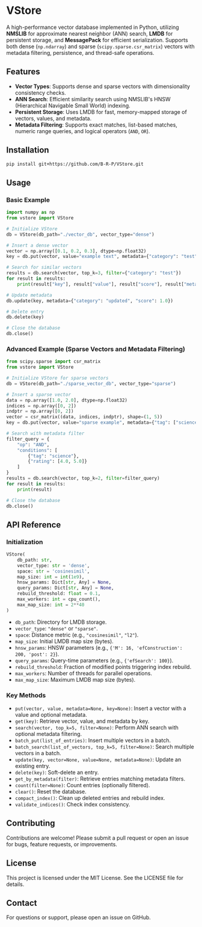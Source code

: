 # VStore

A high-performance vector database implemented in Python, utilizing **NMSLIB** for approximate nearest neighbor (ANN) search, **LMDB** for persistent storage, and **MessagePack** for efficient serialization. Supports both dense (`np.ndarray`) and sparse (`scipy.sparse.csr_matrix`) vectors with metadata filtering, persistence, and thread-safe operations.

## Features

- **Vector Types**: Supports dense and sparse vectors with dimensionality consistency checks.
- **ANN Search**: Efficient similarity search using NMSLIB's HNSW (Hierarchical Navigable Small World) indexing.
- **Persistent Storage**: Uses LMDB for fast, memory-mapped storage of vectors, values, and metadata.
- **Metadata Filtering**: Supports exact matches, list-based matches, numeric range queries, and logical operators (`AND`, `OR`).

## Installation

```bash
pip install git+https://github.com/B-R-P/VStore.git
```

## Usage

### Basic Example

```python
import numpy as np
from vstore import VStore

# Initialize VStore
db = VStore(db_path="./vector_db", vector_type="dense")

# Insert a dense vector
vector = np.array([0.1, 0.2, 0.3], dtype=np.float32)
key = db.put(vector, value="example text", metadata={"category": "test", "score": 0.9})

# Search for similar vectors
results = db.search(vector, top_k=3, filter={"category": "test"})
for result in results:
    print(result["key"], result["value"], result["score"], result["metadata"])

# Update metadata
db.update(key, metadata={"category": "updated", "score": 1.0})

# Delete entry
db.delete(key)

# Close the database
db.close()
```

### Advanced Example (Sparse Vectors and Metadata Filtering)

```python
from scipy.sparse import csr_matrix
from vstore import VStore

# Initialize VStore for sparse vectors
db = VStore(db_path="./sparse_vector_db", vector_type="sparse")

# Insert a sparse vector
data = np.array([1.0, 2.0], dtype=np.float32)
indices = np.array([0, 2])
indptr = np.array([0, 2])
vector = csr_matrix((data, indices, indptr), shape=(1, 5))
key = db.put(vector, value="sparse example", metadata={"tag": ["science", "tech"], "rating": 4.5})

# Search with metadata filter
filter_query = {
    "op": "AND",
    "conditions": [
        {"tag": "science"},
        {"rating": [4.0, 5.0]}
    ]
}
results = db.search(vector, top_k=2, filter=filter_query)
for result in results:
    print(result)

# Close the database
db.close()
```

## API Reference

### Initialization

```python
VStore(
    db_path: str,
    vector_type: str = 'dense',
    space: str = 'cosinesimil',
    map_size: int = int(1e9),
    hnsw_params: Dict[str, Any] = None,
    query_params: Dict[str, Any] = None,
    rebuild_threshold: float = 0.1,
    max_workers: int = cpu_count(),
    max_map_size: int = 2**40
)
```

- `db_path`: Directory for LMDB storage.
- `vector_type`: `"dense"` or `"sparse"`.
- `space`: Distance metric (e.g., `"cosinesimil"`, `"l2"`).
- `map_size`: Initial LMDB map size (bytes).
- `hnsw_params`: HNSW parameters (e.g., `{'M': 16, 'efConstruction': 200, 'post': 2}`).
- `query_params`: Query-time parameters (e.g., `{'efSearch': 100}`).
- `rebuild_threshold`: Fraction of modified points triggering index rebuild.
- `max_workers`: Number of threads for parallel operations.
- `max_map_size`: Maximum LMDB map size (bytes).

### Key Methods

- `put(vector, value, metadata=None, key=None)`: Insert a vector with a value and optional metadata.
- `get(key)`: Retrieve vector, value, and metadata by key.
- `search(vector, top_k=5, filter=None)`: Perform ANN search with optional metadata filtering.
- `batch_put(list_of_entries)`: Insert multiple vectors in a batch.
- `batch_search(list_of_vectors, top_k=5, filter=None)`: Search multiple vectors in a batch.
- `update(key, vector=None, value=None, metadata=None)`: Update an existing entry.
- `delete(key)`: Soft-delete an entry.
- `get_by_metadata(filter)`: Retrieve entries matching metadata filters.
- `count(filter=None)`: Count entries (optionally filtered).
- `clear()`: Reset the database.
- `compact_index()`: Clean up deleted entries and rebuild index.
- `validate_indices()`: Check index consistency.

## Contributing

Contributions are welcome! Please submit a pull request or open an issue for bugs, feature requests, or improvements.

## License

This project is licensed under the MIT License. See the LICENSE file for details.

## Contact

For questions or support, please open an issue on GitHub.

